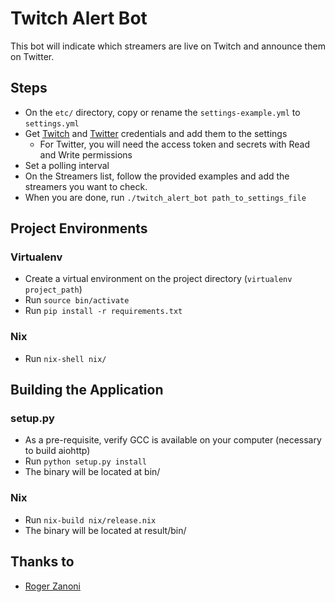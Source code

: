 # Twitch Alert Bot

This bot will indicate which streamers are live on Twitch and announce them on Twitter.

## Steps

- On the `etc/` directory, copy or rename the `settings-example.yml` to `settings.yml`
- Get [Twitch](https://dev.twitch.tv/console/apps/create) and [Twitter](https://developer.twitter.com/en/portal/dashboard) credentials and add them to the settings
  - For Twitter, you will need the access token and secrets with Read and Write permissions
- Set a polling interval
- On the Streamers list, follow the provided examples and add the streamers you want to check.
- When you are done, run `./twitch_alert_bot path_to_settings_file`

## Project Environments

### Virtualenv 

- Create a virtual environment on the project directory (`virtualenv project_path`)
- Run `source bin/activate`
- Run `pip install -r requirements.txt`

### Nix

- Run `nix-shell nix/`

## Building the Application

### setup.py

- As a pre-requisite, verify GCC is available on your computer (necessary to build aiohttp)
- Run `python setup.py install`
- The binary will be located at bin/

### Nix

- Run `nix-build nix/release.nix`
- The binary will be located at result/bin/

## Thanks to
- [Roger Zanoni](https://gitlab.com/roger.zanoni)


